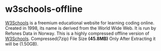 # w3schools-offline
<a href="https://www.w3schools.com/" target="_blank">W3Schools</a> is a freemium educational website for learning coding online. Created in 1998, its name is derived from the World Wide Web. It is run by Refsnes Data in Norway.
This is a highly compressed offline version of <a href="https://www.w3schools.com/" target="_blank">W3Schools</a>.
Compressed(7zip) File Size <strong>(45.8MB)</strong> Only
After Extracting it will be (1.50GB).
